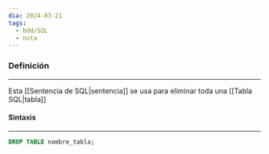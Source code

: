 ```yaml
---
dia: 2024-03-21
tags:
  - bdd/SQL
  - nota
---
```

### Definición
---
Esta [[Sentencia de SQL|sentencia]] se usa para eliminar toda una [[Tabla SQL|tabla]]

#### Sintaxis
---
```SQL
DROP TABLE nombre_tabla;
```

